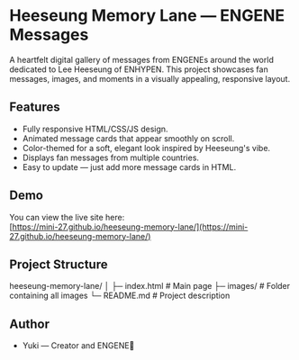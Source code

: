 # Heeseung Memory Lane — ENGENE Messages
A heartfelt digital gallery of messages from ENGENEs around the world dedicated to Lee Heeseung of ENHYPEN. This project showcases fan messages, images, and moments in a visually appealing, responsive layout.

## Features
- Fully responsive HTML/CSS/JS design.
- Animated message cards that appear smoothly on scroll.
- Color-themed for a soft, elegant look inspired by Heeseung's vibe.
- Displays fan messages from multiple countries.
- Easy to update — just add more message cards in HTML.

## Demo
You can view the live site here:  
[https://mini-27.github.io/heeseung-memory-lane/](https://mini-27.github.io/heeseung-memory-lane/)

## Project Structure
heeseung-memory-lane/
│
├─ index.html # Main page
├─ images/ # Folder containing all images
└─ README.md # Project description

## Author
- Yuki — Creator and ENGENE🩷
